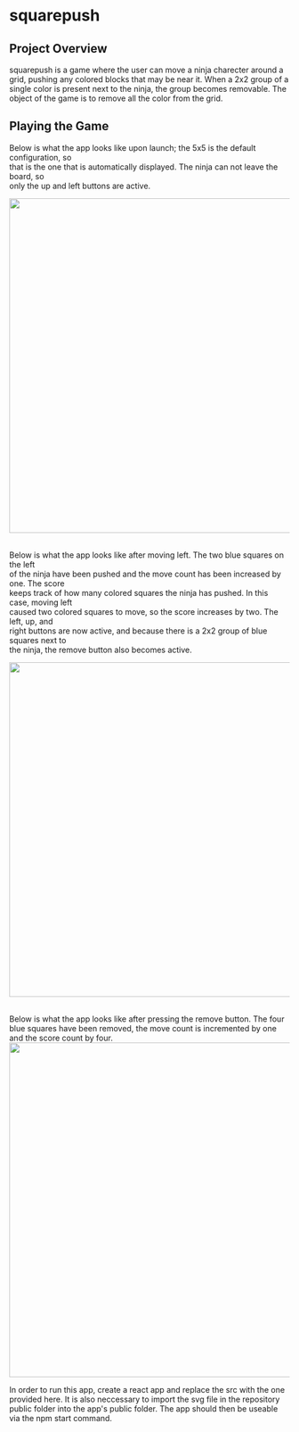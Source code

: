 # squarepush

## Project Overview

squarepush is a game where the user can move a ninja charecter around a grid, pushing any colored blocks that may be near it. When a 2x2 group of a single color is present next to the ninja, the group becomes removable. The object of the game is to remove all the color from the grid.

## Playing the Game

Below is what the app looks like upon launch; the 5x5 is the default configuration, so <br>
that is the one that is automatically displayed. The ninja can not leave the board, so <br>
only the up and left buttons are active.    

<img src="https://github.com/Shivangi-Sirsiwal/squarepush/assets/152037538/2def9bf4-bc43-4bc3-874b-1cbc4c383356" width = "600">
<br>     
<br>

Below is what the app looks like after moving left. The two blue squares on the left <br>
of the ninja have been pushed and the move count has been increased by one. The score <br>
keeps track of how many colored squares the ninja has pushed. In this case, moving left <br>
caused two colored squares to move, so the score increases by two. The left, up, and <br>
right buttons are now active, and because there is a 2x2 group of blue squares next to <br>
the ninja, the remove button also becomes active.      

<img src="https://github.com/Shivangi-Sirsiwal/squarepush/assets/152037538/36070478-7ab5-4231-9b13-4773c134c6a6" width = "600">
<br>
<br>

Below is what the app looks like after pressing the remove button. The four blue squares
have been removed, the move count is incremented by one and the score count by four.
<img src="https://github.com/Shivangi-Sirsiwal/squarepush/assets/152037538/08ebd921-ebb7-4436-99d8-b785838fd38a" width = "600">




In order to run this app, create a react app and replace the src with the one provided here. It is also neccessary to import the svg file in the repository public folder into the app's public folder. The app should then be useable via the npm start command.
